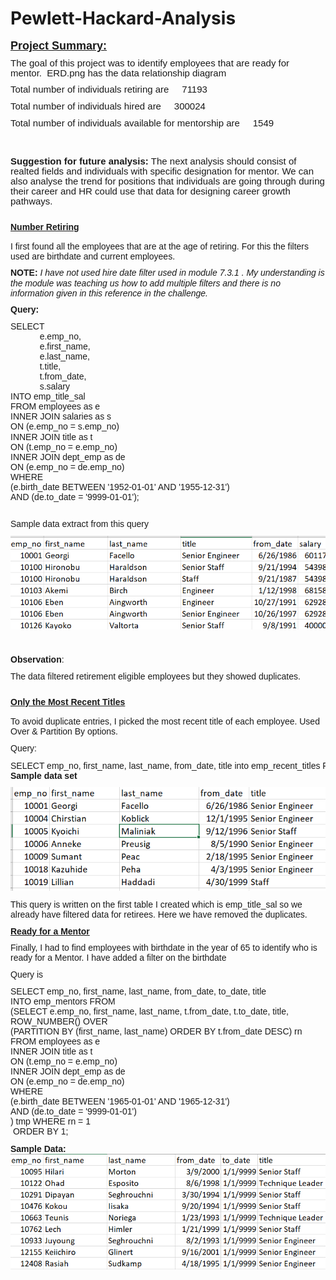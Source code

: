 # Pewlett-Hackard-Analysis
<p style="margin-top:0in;margin-right:0in;margin-bottom:8.0pt;margin-left:0in;line-height:107%;font-size:15px;font-family:&quot;Calibri&quot;,sans-serif;"><strong><u><span style="font-size: 18px;">Project Summary:</span></u></strong></p>
<p style="margin-top:0in;margin-right:0in;margin-bottom:8.0pt;margin-left:0in;line-height:107%;font-size:15px;font-family:&quot;Calibri&quot;,sans-serif;">The goal of this project was to identify employees that are ready for mentor.&nbsp; ERD.png has the data relationship diagram</p>
<p style="margin-top:0in;margin-right:0in;margin-bottom:8.0pt;margin-left:0in;line-height:107%;font-size:15px;font-family:&quot;Calibri&quot;,sans-serif;">Total number of individuals retiring are &nbsp; &nbsp; 71193</p>
<p style="margin-top:0in;margin-right:0in;margin-bottom:8.0pt;margin-left:0in;line-height:107%;font-size:15px;font-family:&quot;Calibri&quot;,sans-serif;">Total number of individuals hired are &nbsp; &nbsp; 300024</p>
<p style="margin-top:0in;margin-right:0in;margin-bottom:8.0pt;margin-left:0in;line-height:107%;font-size:15px;font-family:&quot;Calibri&quot;,sans-serif;">Total number of individuals available for mentorship are &nbsp; &nbsp; 1549</p>
<br><br>
<p style="margin-top:0in;margin-right:0in;margin-bottom:8.0pt;margin-left:0in;line-height:107%;font-size:15px;font-family:&quot;Calibri&quot;,sans-serif;"><B>Suggestion for future analysis:</B> The next analysis should consist of realted fields and individuals with specific designation for mentor. We can also analyse the trend for positions that individuals are going through during their career and HR could use that data for designing career growth pathways. </p>

<h4 style="margin: 20px 0px 15px; font-family: Raleway, sans-serif; font-weight: 800; line-height: 1; text-rendering: optimizelegibility; font-size: 1.5em; color: var(--primary); font-style: normal; font-variant-ligatures: normal; font-variant-caps: normal; letter-spacing: normal; orphans: 2; text-align: start; text-indent: 0px; text-transform: none; white-space: normal; widows: 2; word-spacing: 0px; -webkit-text-stroke-width: 0px; text-decoration-style: initial; text-decoration-color: initial;"><span style="font-family: Calibri, sans-serif; font-size: 14px;"><u>Number Retiring</u></span></h4>
<p style="margin-top:0in;margin-right:0in;margin-bottom:8.0pt;margin-left:0in;line-height:107%;font-size:15px;font-family:&quot;Calibri&quot;,sans-serif;"><span style="font-size: 14px;">I first found all the employees that are at the age of retiring. For this the filters used are birthdate and current employees.</span></p>
<p style="margin-top:0in;margin-right:0in;margin-bottom:8.0pt;margin-left:0in;line-height:107%;font-size:15px;font-family:&quot;Calibri&quot;,sans-serif;"><span style="font-size: 14px;"><strong>NOTE:</strong></span><em><span style="font-size: 14px;">&nbsp;I have not used hire date filter used in module 7.3.1 . My understanding is the module was teaching us how to add multiple filters and there is no information given in this reference in the challenge.</span></em></p>
<p style="margin-top:0in;margin-right:0in;margin-bottom:8.0pt;margin-left:0in;line-height:107%;font-size:15px;font-family:&quot;Calibri&quot;,sans-serif;"><strong><span style="font-size: 14px;">Query:</span></strong></p>
<pre style="margin-top:0in;margin-right:0in;margin-bottom:8.0pt;margin-left:0in;line-height:107%;font-size:15px;font-family:&quot;Calibri&quot;,sans-serif;"><span style="font-size: 14px;">SELECT&nbsp;
            e.emp_no,
            e.first_name,
            e.last_name,
            t.title,
            t.from_date,
            s.salary
INTO emp_title_sal         
FROM employees as e
INNER JOIN salaries as s
ON (e.emp_no = s.emp_no)
INNER JOIN title as t
ON (t.emp_no = e.emp_no)
INNER JOIN dept_emp as de
ON (e.emp_no = de.emp_no)
WHERE 
(e.birth_date BETWEEN '1952-01-01' AND '1955-12-31')
AND (de.to_date = '9999-01-01');</span></pre>
<p style="margin-top:0in;margin-right:0in;margin-bottom:.0001pt;margin-left:0in;line-height:normal;font-size:15px;font-family:&quot;Calibri&quot;,sans-serif;"><span style="font-size: 14px;">
    <br>
  </span></p>
<p style="margin-top:0in;margin-right:0in;margin-bottom:8.0pt;margin-left:0in;line-height:107%;font-size:15px;font-family:&quot;Calibri&quot;,sans-serif;"><span style="font-size: 14px;">Sample data extract from this query</span></p>
<p style="margin-top:0in;margin-right:0in;margin-bottom:8.0pt;margin-left:0in;line-height:107%;font-size:15px;font-family:&quot;Calibri&quot;,sans-serif;">
  <img width="624" src="1.png">
</p>
<p style="margin-top:0in;margin-right:0in;margin-bottom:8.0pt;margin-left:0in;line-height:107%;font-size:15px;font-family:&quot;Calibri&quot;,sans-serif;">
  <br>
</p>
<p style="margin-top:0in;margin-right:0in;margin-bottom:8.0pt;margin-left:0in;line-height:107%;font-size:15px;font-family:&quot;Calibri&quot;,sans-serif;"><strong><span style="font-size: 14px;">Observation</span></strong><span style="font-size: 14px;">:&nbsp;</span></p>
<p style="margin-top:0in;margin-right:0in;margin-bottom:8.0pt;margin-left:0in;line-height:107%;font-size:15px;font-family:&quot;Calibri&quot;,sans-serif;"><span style="font-size: 14px;">The data filtered retirement eligible employees but they showed duplicates.</span></p>
<h4 style="margin: 20px 0px 15px; font-family: Raleway, sans-serif; font-weight: 800; line-height: 1; text-rendering: optimizelegibility; font-size: 1.5em; color: var(--primary); font-style: normal; font-variant-ligatures: normal; font-variant-caps: normal; letter-spacing: normal; orphans: 2; text-align: start; text-indent: 0px; text-transform: none; white-space: normal; widows: 2; word-spacing: 0px; -webkit-text-stroke-width: 0px; text-decoration-style: initial; text-decoration-color: initial;"><span style="font-family: Calibri, sans-serif; font-size: 14px;"><u>Only the Most Recent Titles</u></span></h4>
<p style="margin-top:0in;margin-right:0in;margin-bottom:8.0pt;margin-left:0in;line-height:107%;font-size:15px;font-family:&quot;Calibri&quot;,sans-serif;"><span style="font-size: 14px;">To avoid duplicate entries, I picked the most recent title of each employee. Used Over &amp; Partition By options.</span></p>
<p style="margin-top:0in;margin-right:0in;margin-bottom:8.0pt;margin-left:0in;line-height:107%;font-size:15px;font-family:&quot;Calibri&quot;,sans-serif;"><span style="font-size: 14px;">Query:</span></p>
<pre style="margin-top:0in;margin-right:0in;margin-bottom:.0001pt;margin-left:0in;line-height:normal;font-size:15px;font-family:&quot;Calibri&quot;,sans-serif;"><span style="font-size: 14px;">SELECT emp_no, first_name, last_name, from_date, title into emp_recent_titles FROM</span><span style="font-size: 14px;">(SELECT emp_no, first_name, last_name, from_date, title,</span><span style="font-size: 14px;">ROW_NUMBER() OVER</span><span style="font-size: 14px;">(PARTITION BY (first_name, last_name) ORDER BY from_date DESC) rn</span><span style="font-size: 14px;">FROM emp_title_sal</span><span style="font-size: 14px;">) tmp WHERE rn = 1</span><span style="font-size: 14px;">ORDER BY 1;</span></pre>
<p style="margin-top:0in;margin-right:0in;margin-bottom:8.0pt;margin-left:0in;line-height:107%;font-size:15px;font-family:&quot;Calibri&quot;,sans-serif;"><span style="font-size: 14px;"><strong>Sample data set</strong></span></p>
<p style="margin-top:0in;margin-right:0in;margin-bottom:8.0pt;margin-left:0in;line-height:107%;font-size:15px;font-family:&quot;Calibri&quot;,sans-serif;">
  <img width="624" src="2.png">
</p>
<p style="margin-top:0in;margin-right:0in;margin-bottom:8.0pt;margin-left:0in;line-height:107%;font-size:15px;font-family:&quot;Calibri&quot;,sans-serif;"><span style="font-size: 14px;">This query is written on the first table I created which is emp_title_sal so we already have filtered data for retirees. Here we have removed the duplicates.</span></p>
<p style="margin-top:0in;margin-right:0in;margin-bottom:8.0pt;margin-left:0in;line-height:107%;font-size:15px;font-family:&quot;Calibri&quot;,sans-serif;"><span style="font-size: 14px;"><strong><u>Ready for a Mentor</u></strong></span></p>
<p style="margin-top:0in;margin-right:0in;margin-bottom:8.0pt;margin-left:0in;line-height:107%;font-size:15px;font-family:&quot;Calibri&quot;,sans-serif;"><span style="font-size: 14px;">Finally, I had to find employees with birthdate in the year of 65 to identify who is ready for a Mentor. I have added a filter on the birthdate</span></p>
<p style="margin-top:0in;margin-right:0in;margin-bottom:8.0pt;margin-left:0in;line-height:107%;font-size:15px;font-family:&quot;Calibri&quot;,sans-serif;"><span style="font-size: 14px;">Query is</span></p>
<p style="margin-top:0in;margin-right:0in;margin-bottom:8.0pt;margin-left:0in;line-height:107%;font-size:15px;font-family:&quot;Calibri&quot;,sans-serif;"><span style="font-family: Calibri, sans-serif; font-size: 14px;">SELECT emp_no, first_name, last_name, from_date, to_date, title
    <br>INTO emp_mentors FROM
    <br>(SELECT e.emp_no, first_name, last_name, t.from_date, t.to_date, title,
    <br>ROW_NUMBER() OVER
    <br>(PARTITION BY (first_name, last_name) ORDER BY t.from_date DESC) rn
    <br>FROM employees as e
    <br>INNER JOIN title as t
    <br>ON (t.emp_no = e.emp_no)
    <br>INNER JOIN dept_emp as de
    <br>ON (e.emp_no = de.emp_no)
    <br>WHERE
    <br>(e.birth_date BETWEEN '1965-01-01' AND '1965-12-31')
    <br>AND (de.to_date = '9999-01-01')
    <br>) tmp WHERE rn = 1
    <br>&nbsp;ORDER BY 1;
  </span></p>
<p style="margin-top:0in;margin-right:0in;margin-bottom:.0001pt;margin-left:0in;line-height:normal;font-size:15px;font-family:&quot;Calibri&quot;,sans-serif;"><span style="font-family: Calibri, sans-serif; font-size: 14px;"><strong>Sample Data:</strong></span></p>
<p style="margin-top:0in;margin-right:0in;margin-bottom:.0001pt;margin-left:0in;line-height:normal;font-size:15px;font-family:&quot;Calibri&quot;,sans-serif;">
  <img width="624" src="3.png">
</p>
<p style="margin-top:0in;margin-right:0in;margin-bottom:.0001pt;margin-left:0in;line-height:normal;font-size:15px;font-family:&quot;Calibri&quot;,sans-serif;"><span style="font-family:&quot;Courier New&quot;;">&nbsp;</span></p>
<p style="margin-top:0in;margin-right:0in;margin-bottom:8.0pt;margin-left:0in;line-height:107%;font-size:15px;font-family:&quot;Calibri&quot;,sans-serif;">&nbsp;</p>
